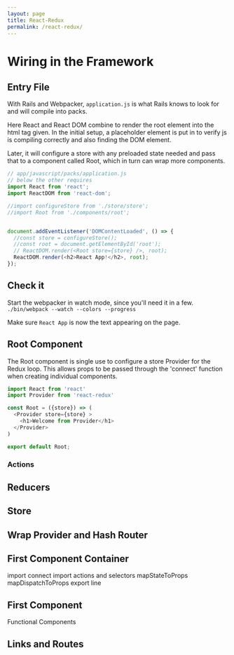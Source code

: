```yaml
---
layout: page
title: React-Redux
permalink: /react-redux/
---
```

# Wiring in the Framework

## Entry File
With Rails and Webpacker, `application.js` is what Rails knows to look for and will compile into packs. 

Here React and React DOM combine to render the root element into the html tag given. In the initial setup, a placeholder element is put in to verify js is compiling correctly and also finding the DOM element.

Later, it will configure a store with any preloaded state needed and pass that to a component called Root, which in turn can wrap more components.

```js
// app/javascript/packs/application.js
// below the other requires
import React from 'react';
import ReactDOM from 'react-dom';

//import configureStore from './store/store';
//import Root from './components/root';


document.addEventListener('DOMContentLoaded', () => {
  //const store = configureStore();
  //const root = document.getElementById('root');
  // ReactDOM.render(<Root store={store} />, root);
  ReactDOM.render(<h2>React App!</h2>, root);
});
```

## Check it
Start the webpacker in watch mode, since you'll need it in a few.
`./bin/webpack --watch --colors --progress`

Make sure `React App` is now the text appearing on the page.

## Root Component
The Root component is single use to configure a store Provider for the Redux loop. This allows props to be passed through the 'connect' function when creating individual components.

```js
import React from 'react'
import Provider from 'react-redux'

const Root = ({store}) => (
  <Provider store={store} >
    <h1>Welcome from Provider</h1>
  </Provider>
)

export default Root;
```


### Actions


## Reducers

## Store

## Wrap Provider and Hash Router

## First Component Container
import connect
import actions and selectors
mapStateToProps
mapDispatchToProps
export line

## First Component
Functional Components



## Links and Routes